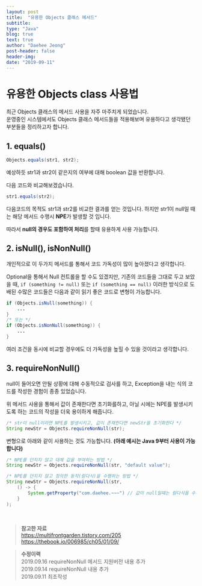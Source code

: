 ```yaml
---
layout: post
title:  "유용한 Objects 클래스 메서드"
subtitle: 
type: "Java"
blog: true
text: true
author: "Daehee Jeong"
post-header: false
header-img: 
date: "2019-09-11"
---
```


# 유용한 Objects class 사용법

최근 Objects 클래스의 메서드 사용을 자주 마주치게 되었습니다.  
운영중인 시스템에서도 Objects 클래스 메서드들을 적용해보며 유용하다고 생각됐던 부분들을 정리하고자 합니다.

## 1. equals()

```java
Objects.equals(str1, str2);
```

예상하듯 str1과 str2이 같은지의 여부에 대해 boolean 값을 반환합니다.

다음 코드와 비교해보겠습니다.

```java
str1.equals(str2);
```

다음코드의 목적도 str1과 str2를 비교한 결과를 얻는 것입니다.
하지만 str1이 null일 때는 해당 메서드 수행시 **NPE**가 발생할 것 입니다.

따라서 **null의 경우도 포함하여 처리**를 할때 유용하게 사용 가능합니다.

## 2. isNull(), isNonNull()

개인적으로 이 두가지 메서드를 통해서 코드 가독성이 많이 높아졌다고 생각합니다.

Optional을 통해서 Null 컨트롤을 할 수도 있겠지만, 기존의 코드들을 그대로 두고 보았을 때, `if (something != null)` 또는 `if (something == null)` 이러한 방식으로 도배된 수많은 코드들은 다음과 같이 읽기 좋은 코드로 변형이 가능합니다.

```java
if (Objects.isNull(something)) {
    ...
}
/* 또는 */
if (Objects.isNonNull(something)) {
    ...
}
```

여러 조건을 동시에 비교할 경우에도 더 가독성을 높힐 수 있을 것이라고 생각합니다.

## 3. requireNonNull()

null이 들어오면 안될 상황에 대해 수동적으로 검사를 하고, Exception을 내는 식의 코드를 작성한 경험이 종종 있었습니다.

위 메서드 사용을 통해서 값이 존재한다면 초기화를하고, 아닐 시에는 NPE를 발생시키도록 하는 코드의 작성을 더욱 용이하게 해줍니다.

```java
/* str이 null이라면 NPE를 발생시키고, 값이 존재한다면 newStr을 초기화한다 */
String newStr = Objects.requireNonNull(str);
```

변형으로 아래와 같이 사용하는 것도 가능합니다.
**(아래 예시는 Java 9부터 사용이 가능합니다)**

```java
/* NPE를 던지지 않고 대체 값을 부여하는 방법 */
String newStr = Objects.requireNonNull(str, "default value");

/* NPE를 던지지 않고 정의한 동작(람다식)을 수행하는 방법 */
String newStr = Objects.requireNonNull(str, 
    () -> {
        System.getProperty("com.daehee.~~~") // 값이 null일때는 람다식을 수행
    }
);
```


<br>


>**참고한 자료**  
https://multifrontgarden.tistory.com/205  
https://thebook.io/006985/ch05/01/09/


>**수정이력**  
2019.09.16 requireNonNull 메서드 지원버전 내용 추가    
2019.09.14 requireNonNull 내용 추가  
2019.09.11 최초작성